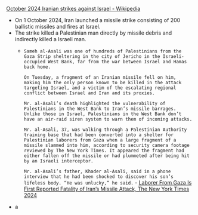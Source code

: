 [October 2024 Iranian strikes against Israel - Wikipedia](https://en.wikipedia.org/wiki/October_2024_Iranian_strikes_against_Israel)

- On 1 October 2024, Iran launched a missile strike consisting of 200 ballistic missiles and fires at Israel.
- The strike killed a Palestinian man directly by missile debris and indirectly killed a Israeli man.
	- `Sameh al-Asali was one of hundreds of Palestinians from the Gaza Strip sheltering in the city of Jericho in the Israeli-occupied West Bank, far from the war between Israel and Hamas back home.`
	  
	  `On Tuesday, a fragment of an Iranian missile fell on him, making him the only person known to be killed in the attack targeting Israel, and a victim of the escalating regional conflict between Israel and Iran and its proxies.`
	  
	  `Mr. al-Asali’s death highlighted the vulnerability of Palestinians in the West Bank to Iran’s missile barrages. Unlike those in Israel, Palestinians in the West Bank don’t have an air-raid siren system to warn them of incoming attacks.`
	  
	  `Mr. al-Asali, 37, was walking through a Palestinian Authority training base that had been converted into a shelter for Palestinian laborers from Gaza when a large fragment of a missile slammed into him, according to security camera footage reviewed by The New York Times. It appeared the fragment had either fallen off the missile or had plummeted after being hit by an Israeli interceptor.`
	  
	  `Mr. al-Asali’s father, Khader al-Asali, said in a phone interview that he had been shocked to discover his son’s lifeless body. “He was unlucky,” he said.` - [Laborer From Gaza Is First Reported Fatality of Iran’s Missile Attack, The New York Times 2024](https://www.nytimes.com/2024/10/01/world/middleeast/gaza-palestinian-dead-iran-attack.html)
- a
